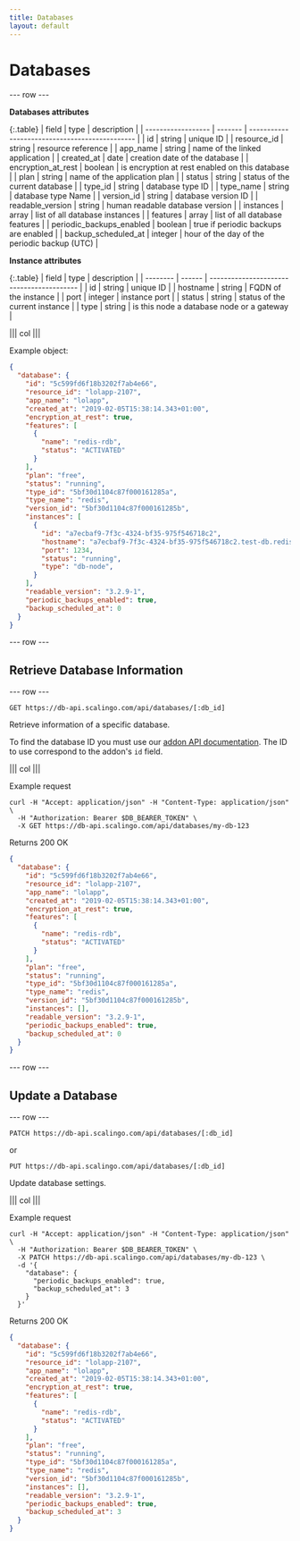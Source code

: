 ```yaml
---
title: Databases
layout: default
---
```


# Databases

--- row ---

**Databases attributes**

{:.table}
| field                    | type    | description                                    |
| ------------------       | ------- | ---------------------------------------------- |
| id                       | string  | unique ID                                      |
| resource_id              | string  | resource reference                             |
| app_name                 | string  | name of the linked application                 |
| created_at               | date    | creation date of the database                  |
| encryption_at_rest       | boolean | is encryption at rest enabled on this database |
| plan                     | string  | name of the application plan                   |
| status                   | string  | status of the current database                 |
| type_id                  | string  | database type ID                               |
| type_name                | string  | database type Name                             |
| version_id               | string  | database version ID                            |
| readable_version         | string  | human readable database version                |
| instances                | array   | list of all database instances                 |
| features                 | array   | list of all database features                  |
| periodic_backups_enabled | boolean | true if periodic backups are enabled           |
| backup_scheduled_at      | integer | hour of the day of the periodic backup (UTC)   |

**Instance attributes**

{:.table}
| field    | type    | description                               |
| -------- | ------  | ----------------------------------------- |
| id       | string  | unique ID                                 |
| hostname | string  | FQDN of the instance                      |
| port     | integer | instance port                             |
| status   | string  | status of the current instance            |
| type     | string  | is this node a database node or a gateway |

||| col |||

Example object:

```json
{
  "database": {
    "id": "5c599fd6f18b3202f7ab4e66",
    "resource_id": "lolapp-2107",
    "app_name": "lolapp",
    "created_at": "2019-02-05T15:38:14.343+01:00",
    "encryption_at_rest": true,
    "features": [
      {
        "name": "redis-rdb",
        "status": "ACTIVATED"
      }
    ],
    "plan": "free",
    "status": "running",
    "type_id": "5bf30d1104c87f000161285a",
    "type_name": "redis",
    "version_id": "5bf30d1104c87f000161285b",
    "instances": [
      {
        "id": "a7ecbaf9-7f3c-4324-bf35-975f546718c2",
        "hostname": "a7ecbaf9-7f3c-4324-bf35-975f546718c2.test-db.redis.dbs.scalingo.com",
        "port": 1234,
        "status": "running",
        "type": "db-node",
      }
    ],
    "readable_version": "3.2.9-1",
    "periodic_backups_enabled": true,
    "backup_scheduled_at": 0
  }
}
```

--- row ---

## Retrieve Database Information

--- row ---

`GET https://db-api.scalingo.com/api/databases/[:db_id]`

Retrieve information of a specific database.

To find the database ID you must use our [addon API documentation](/addons).
The ID to use correspond to the addon's `id` field.


||| col |||

Example request

```shell
curl -H "Accept: application/json" -H "Content-Type: application/json" \
  -H "Authorization: Bearer $DB_BEARER_TOKEN" \
  -X GET https://db-api.scalingo.com/api/databases/my-db-123
```

Returns 200 OK

```json
{
  "database": {
    "id": "5c599fd6f18b3202f7ab4e66",
    "resource_id": "lolapp-2107",
    "app_name": "lolapp",
    "created_at": "2019-02-05T15:38:14.343+01:00",
    "encryption_at_rest": true,
    "features": [
      {
        "name": "redis-rdb",
        "status": "ACTIVATED"
      }
    ],
    "plan": "free",
    "status": "running",
    "type_id": "5bf30d1104c87f000161285a",
    "type_name": "redis",
    "version_id": "5bf30d1104c87f000161285b",
    "instances": [],
    "readable_version": "3.2.9-1",
    "periodic_backups_enabled": true,
    "backup_scheduled_at": 0
  }
}
```

--- row ---

## Update a Database

--- row ---

`PATCH https://db-api.scalingo.com/api/databases/[:db_id]`

or

`PUT https://db-api.scalingo.com/api/databases/[:db_id]`

Update database settings.

||| col |||

Example request

```shell
curl -H "Accept: application/json" -H "Content-Type: application/json" \
  -H "Authorization: Bearer $DB_BEARER_TOKEN" \
  -X PATCH https://db-api.scalingo.com/api/databases/my-db-123 \
  -d '{
    "database": {
      "periodic_backups_enabled": true,
      "backup_scheduled_at": 3
    }
  }'
```

Returns 200 OK

```json
{
  "database": {
    "id": "5c599fd6f18b3202f7ab4e66",
    "resource_id": "lolapp-2107",
    "app_name": "lolapp",
    "created_at": "2019-02-05T15:38:14.343+01:00",
    "encryption_at_rest": true,
    "features": [
      {
        "name": "redis-rdb",
        "status": "ACTIVATED"
      }
    ],
    "plan": "free",
    "status": "running",
    "type_id": "5bf30d1104c87f000161285a",
    "type_name": "redis",
    "version_id": "5bf30d1104c87f000161285b",
    "instances": [],
    "readable_version": "3.2.9-1",
    "periodic_backups_enabled": true,
    "backup_scheduled_at": 3
  }
}
```

